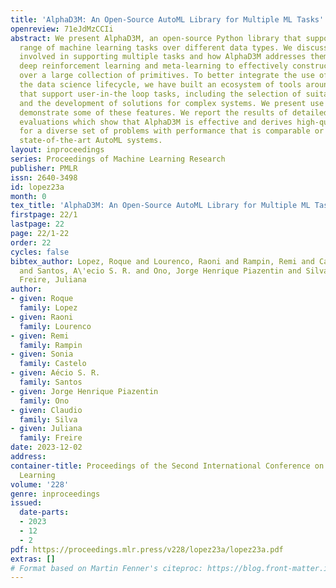 ```yaml
---
title: 'AlphaD3M: An Open-Source AutoML Library for Multiple ML Tasks'
openreview: 71eJdMzCCIi
abstract: We present AlphaD3M, an open-source Python library that supports a wide
  range of machine learning tasks over different data types. We discuss the challenges
  involved in supporting multiple tasks and how AlphaD3M addresses them by combining
  deep reinforcement learning and meta-learning to effectively construct pipelines
  over a large collection of primitives. To better integrate the use of AutoML within
  the data science lifecycle, we have built an ecosystem of tools around AlphaD3M
  that support user-in-the loop tasks, including the selection of suitable pipelines
  and the development of solutions for complex systems. We present use cases that
  demonstrate some of these features. We report the results of detailed experimental
  evaluations which show that AlphaD3M is effective and derives high-quality pipelines
  for a diverse set of problems with performance that is comparable or superior to
  state-of-the-art AutoML systems.
layout: inproceedings
series: Proceedings of Machine Learning Research
publisher: PMLR
issn: 2640-3498
id: lopez23a
month: 0
tex_title: 'AlphaD3M: An Open-Source AutoML Library for Multiple ML Tasks'
firstpage: 22/1
lastpage: 22
page: 22/1-22
order: 22
cycles: false
bibtex_author: Lopez, Roque and Lourenco, Raoni and Rampin, Remi and Castelo, Sonia
  and Santos, A\'ecio S. R. and Ono, Jorge Henrique Piazentin and Silva, Claudio and
  Freire, Juliana
author:
- given: Roque
  family: Lopez
- given: Raoni
  family: Lourenco
- given: Remi
  family: Rampin
- given: Sonia
  family: Castelo
- given: Aécio S. R.
  family: Santos
- given: Jorge Henrique Piazentin
  family: Ono
- given: Claudio
  family: Silva
- given: Juliana
  family: Freire
date: 2023-12-02
address:
container-title: Proceedings of the Second International Conference on Automated Machine
  Learning
volume: '228'
genre: inproceedings
issued:
  date-parts:
  - 2023
  - 12
  - 2
pdf: https://proceedings.mlr.press/v228/lopez23a/lopez23a.pdf
extras: []
# Format based on Martin Fenner's citeproc: https://blog.front-matter.io/posts/citeproc-yaml-for-bibliographies/
---
```

